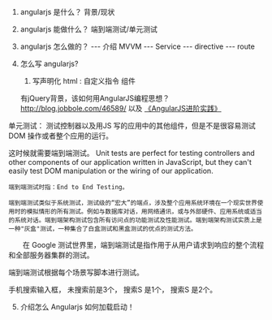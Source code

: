
1. angularjs 是什么？
    背景/现状
2. angularjs 能做什么？
    端到端测试/单元测试



3. angularjs 怎么做的？
    --- 介绍 MVVM
    ---  Service
    ---  directive
    ---  route


4. 怎么写 angularjs?
    1. 写声明化 html : 自定义指令 组件


    有jQuery背景，该如何用AngularJS编程思想？http://blog.jobbole.com/46589/
    以及 [《AngularJS进阶实践》](http://div.io/topic/684?page=1#2453)




单元测试： 测试控制器以及用JS 写的应用中的其他组件，但是不是很容易测试 DOM 操作或者整个应用的运行。

这时候就需要端到端测试。
Unit tests are perfect for testing controllers and other components of our application written in JavaScript, but they can't easily test DOM manipulation or the wiring of our application.



    端到端测试时指：End to End Testing。

    端到端测试类似于系统测试，测试级的“宏大”的端点，涉及整个应用系统环境在一个现实世界使用时的模拟情形的所有测试。例如与数据库对话，用网络通讯，或与外部硬件、应用系统或适当的系统对话。端到端架构测试包含所有访问点的功能测试及性能测试。端到端架构测试实质上是一种"灰盒"测试，一种集合了白盒测试和黑盒测试的优点的测试方法。

　　在 Google 测试世界里，端到端测试是指作用于从用户请求到响应的整个流程和全部服务器集群的测试。


端到端测试根据每个场景写脚本进行测试。

手机搜索输入框，
未搜索前是3个，
搜索S 是1个，
搜索S 是2个。


5. 介绍怎么 Angularjs 如何加载启动！
